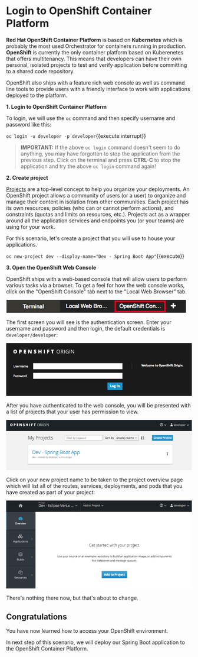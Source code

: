 # Login to OpenShift Container Platform

**Red Hat OpenShift Container Platform** is based on **Kubernetes** which is probably the most used Orchestrator for containers running in production. **OpenShift** is currently the only container platform based on Kuberenetes that offers multitenancy. This means that developers can have their own personal, isolated projects to test and verify application before committing to a shared code repository.

OpenShift also ships with a feature rich web console as well as command line tools to provide users with a friendly interface to work with applications deployed to the platform. 

**1. Login to OpenShift Container Platform**

To login, we will use the `oc` command and then specify username and password like this:

``oc login -u developer -p developer``{{execute interrupt}}

>**IMPORTANT:** If the above `oc login` command doesn't seem to do anything, you may have forgotten to stop the application from the previous
step. Click on the terminal and press **CTRL-C** to stop the application and try the above `oc login` command again!

**2. Create project**

[Projects](https://docs.openshift.com/container-platform/3.7/architecture/core_concepts/projects_and_users.html#projects) are a top-level concept to help you organize your deployments. An OpenShift project allows a community of users (or a user) to organize and manage their content in isolation from other communities. Each project has its own resources, policies (who can or cannot perform actions), and constraints (quotas and limits on resources, etc.). Projects act as a wrapper around all the application services and endpoints you (or your teams) are using for your work.

For this scenario, let's create a project that you will use to house your applications. 

``oc new-project dev --display-name="Dev - Spring Boot App"``{{execute}}

**3. Open the OpenShift Web Console**

OpenShift ships with a web-based console that will allow users to
perform various tasks via a browser. To get a feel for how the web console
works, click on the "OpenShift Console" tab next to the "Local Web Browser" tab.

![OpenShift Console Tab](../assets/openshift-console-tab.png)

The first screen you will see is the authentication screen. Enter your username and password and 
then login, the default credentials is `developer/developer`:

![Web Console Login](../assets/login.png)

After you have authenticated to the web console, you will be presented with a list of projects that your user has permission to view.

![Web Console Projects](../assets/projects.png)

Click on your new project name to be taken to the project overview page which will list all of the routes, services, deployments, and pods that you have created as part of your project:

![Web Console Overview](../assets/overview.png)

There's nothing there now, but that's about to change.

## Congratulations

You have now learned how to access your OpenShift environment. 

In next step of this scenario, we will deploy our Spring Boot application to the OpenShift Container Platform.